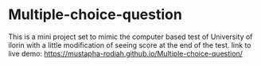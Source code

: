 # Multiple-choice-question
This is a mini project set to mimic the computer based test of University of ilorin with a little modification of seeing score at the end of the test.
link to live demo: https://mustapha-rodiah.github.io/Multiple-choice-question/
